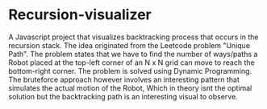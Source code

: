 # Recursion-visualizer
A Javascript project that visualizes backtracking process that occurs in the  recursion stack.
The idea originated from the Leetcode problem "Unique Path".
The problem states that we have to find the number of ways/paths a Robot placed at the top-left corner of an N x N grid can move to reach the bottom-right corner.
The problem is solved using Dynamic Programming. The bruteforce approach however involves an interesting pattern that simulates the actual motion of the Robot, Which in theory isnt the optimal solution but the backtracking path is an interesting visual to observe.
